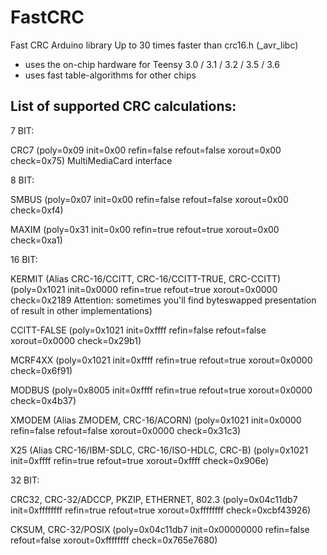 FastCRC
=======

Fast CRC Arduino library 
Up to 30 times faster than crc16.h (_avr_libc)

 - uses the on-chip hardware for Teensy 3.0 / 3.1 / 3.2 / 3.5 / 3.6
 - uses fast table-algorithms for other chips
 
List of supported CRC calculations:
-
7 BIT:

CRC7
 (poly=0x09 init=0x00 refin=false refout=false xorout=0x00 check=0x75)
 MultiMediaCard interface

 
8 BIT:

SMBUS
 (poly=0x07 init=0x00 refin=false refout=false xorout=0x00 check=0xf4)
 
MAXIM
 (poly=0x31 init=0x00 refin=true refout=true xorout=0x00  check=0xa1)
 
 
16 BIT:

KERMIT (Alias CRC-16/CCITT, CRC-16/CCITT-TRUE, CRC-CCITT)
 (poly=0x1021 init=0x0000 refin=true refout=true xorout=0x0000 check=0x2189
  Attention: sometimes you'll find byteswapped presentation of result in other implementations)
 
CCITT-FALSE
 (poly=0x1021 init=0xffff refin=false refout=false xorout=0x0000 check=0x29b1)
 
MCRF4XX
 (poly=0x1021 init=0xffff refin=true refout=true xorout=0x0000 check=0x6f91)
 
MODBUS
 (poly=0x8005 init=0xffff refin=true refout=true xorout=0x0000 check=0x4b37)
 
XMODEM (Alias ZMODEM, CRC-16/ACORN)
 (poly=0x1021 init=0x0000 refin=false refout=false xorout=0x0000 check=0x31c3)
 
X25 (Alias CRC-16/IBM-SDLC, CRC-16/ISO-HDLC, CRC-B)
 (poly=0x1021 init=0xffff refin=true refout=true xorout=0xffff check=0x906e)

 
32 BIT:

CRC32, CRC-32/ADCCP, PKZIP, ETHERNET, 802.3
  (poly=0x04c11db7 init=0xffffffff refin=true refout=true xorout=0xffffffff check=0xcbf43926)
  
CKSUM, CRC-32/POSIX
  (poly=0x04c11db7 init=0x00000000 refin=false refout=false xorout=0xffffffff check=0x765e7680)
